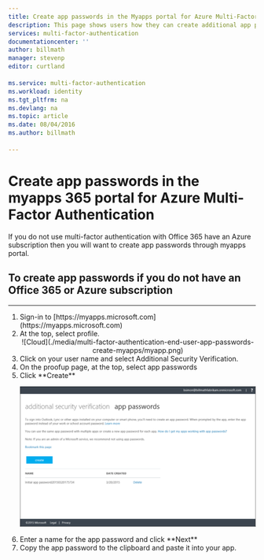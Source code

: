 ```yaml
---
title: Create app passwords in the Myapps portal for Azure Multi-Factor Authentication
description: This page shows users how they can create additional app passwords in the Myapps portal.
services: multi-factor-authentication
documentationcenter: ''
author: billmath
manager: stevenp
editor: curtland

ms.service: multi-factor-authentication
ms.workload: identity
ms.tgt_pltfrm: na
ms.devlang: na
ms.topic: article
ms.date: 08/04/2016
ms.author: billmath

---
```

# Create app passwords in the myapps 365 portal for Azure Multi-Factor Authentication
If you do not use multi-factor authentication with Office 365 have an Azure subscription then you will want to create app passwords through myapps portal.

## To create app passwords if you do not have an Office 365 or Azure subscription
- - -
<ol>

<li>Sign-in to [https://myapps.microsoft.com](https://myapps.microsoft.com)</li>    
<li>At the top, select profile.</li>

<center>![Cloud](./media/multi-factor-authentication-end-user-app-passwords-create-myapps/myapp.png)</center>

<li>Click on your user name and select Additional Security Verification.</li>
<li>On the proofup page, at the top, select app passwords</li>
<li>Click **Create**</li>

![Cloud](./media/multi-factor-authentication-end-user-app-passwords-create-myapps/apppassword.png)

<li>Enter a name for the app password and click **Next**</li>
<li>Copy the app password to the clipboard and paste it into your app.</li>



